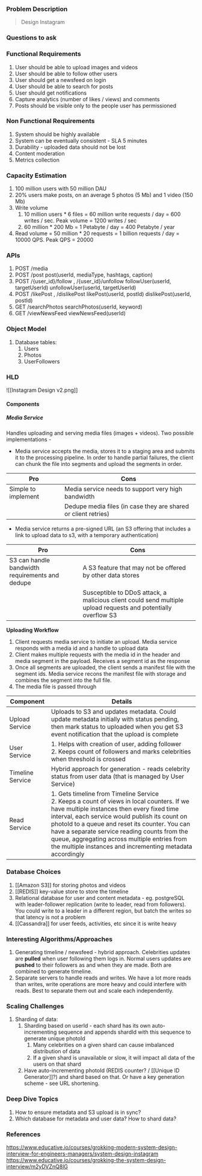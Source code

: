 ### Problem Description
> Design Instagram

### Questions to ask


### Functional Requirements
1. User should be able to upload images and videos 
2. User should be able to follow other users
3. User should get a newsfeed on login 
4. User should be able to search for posts 
5. User should get notifications 
6. Capture analytics (number of likes / views) and comments 
7. Posts should be visible only to the people user has permissioned 

### Non Functional Requirements
1. System should be highly available 
2. System can be eventually consistent - SLA 5 minutes 
3. Durability - uploaded data should not be lost 
4. Content moderation 
5. Metrics collection 

### Capacity Estimation
1. 100 million users with 50 million DAU 
2. 20% users make posts, on an average 5 photos (5 Mb) and 1 video (150 Mb)
3. Write volume
	1. 10 million users * 6 files = 60 million write requests / day = 600 writes / sec. Peak volume = 1200 writes / sec
	2. 60 million * 200 Mb = 1 Petabyte / day = 400 Petabyte / year 
4. Read volume = 50 million * 20 requests = 1 billion requests / day = 10000 QPS. Peak QPS = 20000

### APIs

1. POST /media 
2. POST /post
		post(userId, mediaType, hashtags, caption)
3. POST /{user_id}/follow , /{user_id}/unfollow
		followUser(userId, targetUserId)
		unfollowUser(userId, targetUserId)
4. POST /likePost , /dislikePost
		likePost(userId, postId)
		dislikePost(userId, postId)
5. GET /searchPhotos
		searchPhotos(userId, keyword)
6. GET /viewNewsFeed
		viewNewsFeed(userId)

### Object Model
1. Database tables:
	1. Users
	2. Photos
	3. UserFollowers

### HLD

![[Instagram Design v2.png]]

#### Components

##### Media Service

Handles uploading and serving media files (images + videos). Two possible implementations -

- Media service accepts the media, stores it to a staging area and submits it to the processing pipeline. In order to handle partial failures, the client can chunk the file into segments and upload the segments in order.

| Pro                 | Cons                                                           |
| ------------------- | -------------------------------------------------------------- |
| Simple to implement | Media service needs to support very high bandwidth             |
|                     | Dedupe media files (in case they are shared or client retries) |

- Media service returns a pre-signed URL (an S3 offering that includes a link to upload data to s3, with a temporary authentication)


| Pro                                             | Cons                                                                                                           |
| ----------------------------------------------- | -------------------------------------------------------------------------------------------------------------- |
| S3 can handle bandwidth requirements and dedupe | A S3 feature that may not be offered by other data stores                                                      |
|                                                 | Susceptible to DDoS attack, a malicious client could send multiple upload requests and potentially overflow S3 |


__Uploading Workflow__

1. Client requests media service to initiate an upload. Media service responds with a media id and a handle to upload data
2. Client makes multiple requests with the media id in the header and media segment in the payload. Receives a segment id as the response
3. Once all segments are uploaded, the client sends a manifest file with the segment ids. Media service recons the manifest file with storage and combines the segment into the full file.
4. The media file is passed through 


| Component        | Details                                                                                                                                                                                                                                                                                                                                                                                                     |
| ---------------- | ----------------------------------------------------------------------------------------------------------------------------------------------------------------------------------------------------------------------------------------------------------------------------------------------------------------------------------------------------------------------------------------------------------- |
| Upload Service   | Uploads to S3 and updates metadata. Could update metadata initially with status pending, then mark status to uploaded when you get S3 event notification that the upload is complete                                                                                                                                                                                                                        |
| User Service     | 1. Helps with creation of user, adding follower<br>2. Keeps count of followers and marks celebrities when threshold is crossed                                                                                                                                                                                                                                                                              |
| Timeline Service | Hybrid approach for generation - reads celebrity status from user data (that is managed by User Service)                                                                                                                                                                                                                                                                                                    |
| Read Service     | 1. Gets timeline from Timeline Service<br>2. Keeps a count of views in local counters. If we have multiple instances then every fixed time interval, each service would publish its count on photoId to a queue and reset its counter. You can have a separate service reading counts from the queue, aggregating across multiple entries from the multiple instances and incrementing metadata accordingly |



### Database Choices
1. [[Amazon S3]] for storing photos and videos 
2. [[REDIS]] key-value store to store the timeline 
3. Relational database for user and content metadata - eg. postgreSQL with leader-follower replication (write to leader, read from followers). You could write to a leader in a different region, but batch the writes so that latency is not a problem
4. [[Cassandra]] for user feeds, activities, etc since it is write heavy 

### Interesting Algorithms/Approaches
1. Generating timeline / newsfeed - hybrid approach. Celebrities updates are **pulled** when user following them logs in. Normal users updates are **pushed** to their followers as and when they are made. Both are combined to generate timeline. 
2. Separate servers to handle reads and writes. We have a lot more reads than writes, write operations are more heavy and could interfere with reads. Best to separate them out and scale each independently. 

### Scaling Challenges
1. Sharding of data:
	1. Sharding based on userId - each shard has its own auto-incrementing sequence and appends shardId with this sequence to generate unique photoId
		1. Many celebrities on a given shard can cause imbalanced distribution of data 
		2. If a given shard is unavailable or slow, it will impact all data of the users on that shard
	2. Have auto-incrementing photoId (REDIS counter? / [[Unique ID Generator]]?) and shard based on that. Or have a key generation scheme - see URL shortening. 

### Deep Dive Topics
1. How to ensure metadata and S3 upload is in sync?
2. Which database for metadata and user data? How to shard data? 

### References

https://www.educative.io/courses/grokking-modern-system-design-interview-for-engineers-managers/system-design-instagram
https://www.educative.io/courses/grokking-the-system-design-interview/m2yDVZnQ8lG
